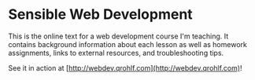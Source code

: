 # Sensible Web Development

This is the online text for a web development course I'm teaching. It contains background information about each lesson as well as homework assignments, links to external resources, and troubleshooting tips.

See it in action at [http://webdev.qrohlf.com](http://webdev.qrohlf.com)!

